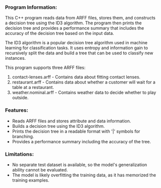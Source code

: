 ### Program Information:
This C++ program reads data from ARFF files, stores them, and constructs a decision tree using the ID3 
algorithm. The program then prints the decision tree and provides a performance summary that includes 
the accuracy of the decision tree based on the input data.

The ID3 algorithm is a popular decision tree algorithm used in machine learning for classification tasks. 
It uses entropy and information gain to recursively split the data and build a tree that can be used 
to classify new instances.

This program supports three ARFF files:
1. contact-lenses.arff - Contains data about fitting contact lenses.
2. restaurant.arff - Contains data about whether a customer will wait for a table at a restaurant.
3. weather.nominal.arff - Contains weather data to decide whether to play outside.


### Features:
- Reads ARFF files and stores attribute and data information.
- Builds a decision tree using the ID3 algorithm.
- Prints the decision tree in a readable format with '|' symbols for branching.
- Provides a performance summary including the accuracy of the tree.

### Limitations:
- No separate test dataset is available, so the model's generalization ability cannot be evaluated.
- The model is likely overfitting the training data, as it has memorized the training examples.

